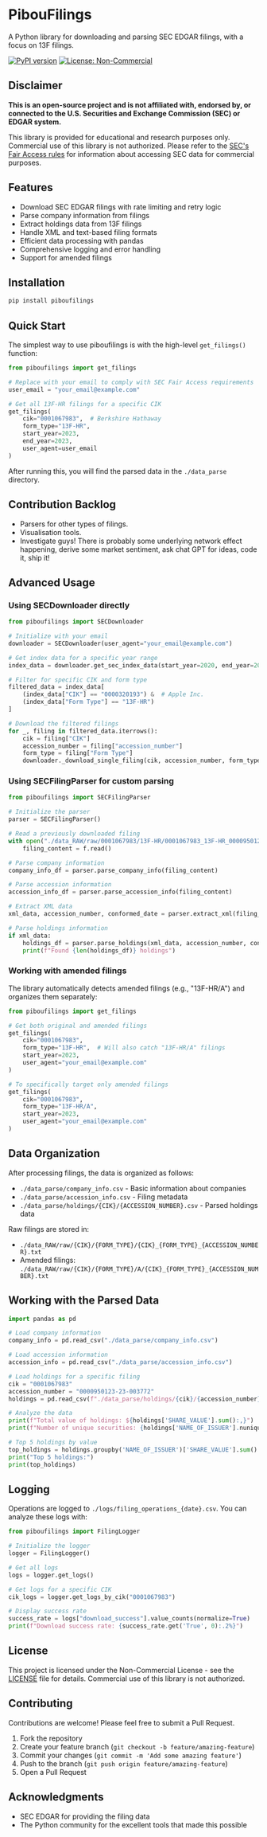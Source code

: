 # PibouFilings

A Python library for downloading and parsing SEC EDGAR filings, with a focus on 13F filings.

[![PyPI version](https://badge.fury.io/py/piboufilings.svg)](https://badge.fury.io/py/piboufilings)
[![License: Non-Commercial](https://img.shields.io/badge/License-Non_Commercial-blue.svg)](LICENSE)

## Disclaimer

**This is an open-source project and is not affiliated with, endorsed by, or connected to the U.S. Securities and Exchange Commission (SEC) or EDGAR system.**

This library is provided for educational and research purposes only. Commercial use of this library is not authorized. Please refer to the [SEC's Fair Access rules](https://www.sec.gov/edgar/sec-api-documentation) for information about accessing SEC data for commercial purposes.

## Features

- Download SEC EDGAR filings with rate limiting and retry logic
- Parse company information from filings
- Extract holdings data from 13F filings
- Handle XML and text-based filing formats
- Efficient data processing with pandas
- Comprehensive logging and error handling
- Support for amended filings

## Installation

```bash
pip install piboufilings
```

## Quick Start

The simplest way to use piboufilings is with the high-level `get_filings()` function:

```python
from piboufilings import get_filings

# Replace with your email to comply with SEC Fair Access requirements
user_email = "your_email@example.com"

# Get all 13F-HR filings for a specific CIK
get_filings(
    cik="0001067983",  # Berkshire Hathaway
    form_type="13F-HR",
    start_year=2023,
    end_year=2023,
    user_agent=user_email
)
```

After running this, you will find the parsed data in the `./data_parse` directory.

## Contribution Backlog
- Parsers for other types of filings.
- Visualisation tools.
- Investigate guys! There is probably some underlying network effect happening, derive some market sentiment, ask chat GPT for ideas, code it, ship it!

## Advanced Usage

### Using SECDownloader directly

```python
from piboufilings import SECDownloader

# Initialize with your email
downloader = SECDownloader(user_agent="your_email@example.com")

# Get index data for a specific year range
index_data = downloader.get_sec_index_data(start_year=2020, end_year=2023)

# Filter for specific CIK and form type
filtered_data = index_data[
    (index_data["CIK"] == "0000320193") &  # Apple Inc.
    (index_data["Form Type"] == "13F-HR")
]

# Download the filtered filings
for _, filing in filtered_data.iterrows():
    cik = filing["CIK"]
    accession_number = filing["accession_number"]
    form_type = filing["Form Type"]
    downloader._download_single_filing(cik, accession_number, form_type)
```

### Using SECFilingParser for custom parsing

```python
from piboufilings import SECFilingParser

# Initialize the parser
parser = SECFilingParser()

# Read a previously downloaded filing
with open("./data_RAW/raw/0001067983/13F-HR/0001067983_13F-HR_0000950123-23-003772.txt", "r", encoding="utf-8") as f:
    filing_content = f.read()

# Parse company information
company_info_df = parser.parse_company_info(filing_content)

# Parse accession information
accession_info_df = parser.parse_accession_info(filing_content)

# Extract XML data
xml_data, accession_number, conformed_date = parser.extract_xml(filing_content)

# Parse holdings information
if xml_data:
    holdings_df = parser.parse_holdings(xml_data, accession_number, conformed_date)
    print(f"Found {len(holdings_df)} holdings")
```

### Working with amended filings

The library automatically detects amended filings (e.g., "13F-HR/A") and organizes them separately:

```python
from piboufilings import get_filings

# Get both original and amended filings
get_filings(
    cik="0001067983",
    form_type="13F-HR",  # Will also catch "13F-HR/A" filings
    start_year=2023,
    user_agent="your_email@example.com"
)

# To specifically target only amended filings
get_filings(
    cik="0001067983",
    form_type="13F-HR/A",
    start_year=2023,
    user_agent="your_email@example.com"
)
```

## Data Organization

After processing filings, the data is organized as follows:

- `./data_parse/company_info.csv` - Basic information about companies
- `./data_parse/accession_info.csv` - Filing metadata
- `./data_parse/holdings/{CIK}/{ACCESSION_NUMBER}.csv` - Parsed holdings data

Raw filings are stored in:

- `./data_RAW/raw/{CIK}/{FORM_TYPE}/{CIK}_{FORM_TYPE}_{ACCESSION_NUMBER}.txt`
- Amended filings: `./data_RAW/raw/{CIK}/{FORM_TYPE}/A/{CIK}_{FORM_TYPE}_{ACCESSION_NUMBER}.txt`

## Working with the Parsed Data

```python
import pandas as pd

# Load company information
company_info = pd.read_csv("./data_parse/company_info.csv")

# Load accession information
accession_info = pd.read_csv("./data_parse/accession_info.csv")

# Load holdings for a specific filing
cik = "0001067983"
accession_number = "0000950123-23-003772"
holdings = pd.read_csv(f"./data_parse/holdings/{cik}/{accession_number}.csv")

# Analyze the data
print(f"Total value of holdings: ${holdings['SHARE_VALUE'].sum():,}")
print(f"Number of unique securities: {holdings['NAME_OF_ISSUER'].nunique()}")

# Top 5 holdings by value
top_holdings = holdings.groupby('NAME_OF_ISSUER')['SHARE_VALUE'].sum().sort_values(ascending=False).head(5)
print("Top 5 holdings:")
print(top_holdings)
```

## Logging

Operations are logged to `./logs/filing_operations_{date}.csv`. You can analyze these logs with:

```python
from piboufilings import FilingLogger

# Initialize the logger
logger = FilingLogger()

# Get all logs
logs = logger.get_logs()

# Get logs for a specific CIK
cik_logs = logger.get_logs_by_cik("0001067983")

# Display success rate
success_rate = logs["download_success"].value_counts(normalize=True)
print(f"Download success rate: {success_rate.get('True', 0):.2%}")
```

## License

This project is licensed under the Non-Commercial License - see the [LICENSE](LICENSE) file for details. Commercial use of this library is not authorized.

## Contributing

Contributions are welcome! Please feel free to submit a Pull Request.

1. Fork the repository
2. Create your feature branch (`git checkout -b feature/amazing-feature`)
3. Commit your changes (`git commit -m 'Add some amazing feature'`)
4. Push to the branch (`git push origin feature/amazing-feature`)
5. Open a Pull Request

## Acknowledgments

- SEC EDGAR for providing the filing data
- The Python community for the excellent tools that made this possible